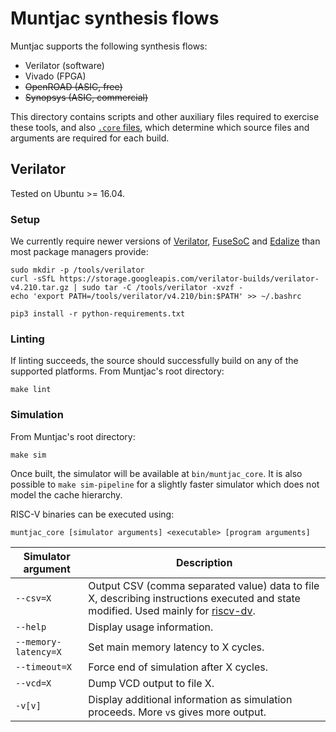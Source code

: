 # Muntjac synthesis flows

Muntjac supports the following synthesis flows:

 * Verilator (software)
 * Vivado (FPGA)
 * ~~OpenROAD (ASIC, free)~~
 * ~~Synopsys (ASIC, commercial)~~

This directory contains scripts and other auxiliary files required to exercise these tools, and also [`.core` files](https://fusesoc.readthedocs.io/en/master/ref/capi2.html), which determine which source files and arguments are required for each build.

## Verilator
Tested on Ubuntu >= 16.04.

### Setup
We currently require newer versions of [Verilator](https://www.veripool.org/wiki/verilator), [FuseSoC](https://github.com/olofk/fusesoc) and [Edalize](https://github.com/olofk/edalize) than most package managers provide:

```
sudo mkdir -p /tools/verilator
curl -sSfL https://storage.googleapis.com/verilator-builds/verilator-v4.210.tar.gz | sudo tar -C /tools/verilator -xvzf -
echo 'export PATH=/tools/verilator/v4.210/bin:$PATH' >> ~/.bashrc

pip3 install -r python-requirements.txt
```

### Linting
If linting succeeds, the source should successfully build on any of the supported platforms. From Muntjac's root directory:

```
make lint
```

### Simulation
From Muntjac's root directory:

```
make sim
```

Once built, the simulator will be available at `bin/muntjac_core`. It is also possible to `make sim-pipeline` for a slightly faster simulator which does not model the cache hierarchy.

RISC-V binaries can be executed using:

```
muntjac_core [simulator arguments] <executable> [program arguments]
```

| Simulator argument | Description |
| --- | --- |
| `--csv=X` | Output CSV (comma separated value) data to file X, describing instructions executed and state modified. Used mainly for [riscv-dv](https://github.com/google/riscv-dv). |
| `--help` | Display usage information. |
| `--memory-latency=X` | Set main memory latency to X cycles. |
| `--timeout=X` | Force end of simulation after X cycles. |
| `--vcd=X` | Dump VCD output to file X. |
| `-v[v]` | Display additional information as simulation proceeds. More `v`s gives more output. |


